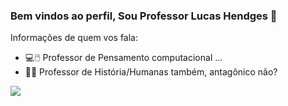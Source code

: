 ### Bem vindos ao perfil, Sou Professor Lucas Hendges 👋



Informações de quem vos fala:

- 💻🖱️ Professor de Pensamento computacional ...
- 👨‍🏫 Professor de História/Humanas também, antagônico não?

![](https://media1.tenor.com/m/VExHMtIttBEAAAAC/money-make-it-rain.gif)



